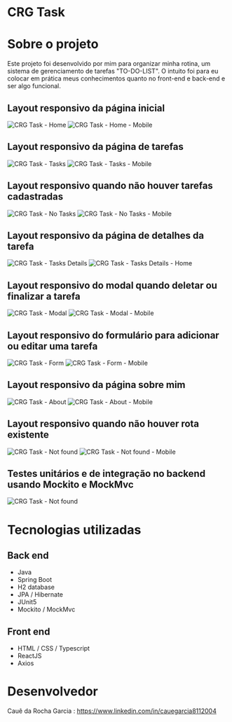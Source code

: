 # CRG Task

# Sobre o projeto

Este projeto foi desenvolvido por mim para organizar minha rotina, um sistema de gerenciamento de tarefas "TO-DO-LIST". O intuito foi para eu colocar em prática meus conhecimentos quanto no front-end e back-end e ser algo funcional.

## Layout responsivo da página inicial
![CRG Task - Home](https://github.com/cauerg44/pictures/blob/main/crgtask-home.png)
![CRG Task - Home - Mobile](https://github.com/cauerg44/pictures/blob/main/images/crgtask-home-mobile.png)

## Layout responsivo da página de tarefas
![CRG Task - Tasks](https://github.com/cauerg44/pictures/blob/main/images/crg-tasks.png)
![CRG Task - Tasks - Mobile](https://github.com/cauerg44/pictures/blob/main/images/crgtask-tasks-mobile.png)

## Layout responsivo quando não houver tarefas cadastradas
![CRG Task - No Tasks](https://github.com/cauerg44/pictures/blob/main/images/crgtask-no-tasks.png)
![CRG Task - No Tasks - Mobile](https://github.com/cauerg44/pictures/blob/main/images/crgtaks-no-tasks-mobile.png)

## Layout responsivo da página de detalhes da tarefa
![CRG Task - Tasks Details](https://github.com/cauerg44/pictures/blob/main/images/crgtask-task-details.png)
![CRG Task - Tasks Details - Home](https://github.com/cauerg44/pictures/blob/main/images/crgtask-task-details-mobile.png)

## Layout responsivo do modal quando deletar ou finalizar a tarefa
![CRG Task - Modal](https://github.com/cauerg44/pictures/blob/main/images/crgtask-modal.png)
![CRG Task - Modal - Mobile](https://github.com/cauerg44/pictures/blob/main/images/crgtask-modal-mobile.png)

## Layout responsivo do formulário para adicionar ou editar uma tarefa
![CRG Task - Form](https://github.com/cauerg44/pictures/blob/main/images/crgtask-form.png)
![CRG Task - Form - Mobile](https://github.com/cauerg44/pictures/blob/main/images/crgtask-form-mobile.png)

## Layout responsivo da página sobre mim
![CRG Task - About](https://github.com/cauerg44/pictures/blob/main/images/crgtask-about.png)
![CRG Task - About - Mobile](https://github.com/cauerg44/pictures/blob/main/images/crgtask-about-mobile.png)

## Layout responsivo quando não houver rota existente
![CRG Task - Not found](https://github.com/cauerg44/pictures/blob/main/images/crgtask-notfound.png)
![CRG Task - Not found - Mobile](https://github.com/cauerg44/pictures/blob/main/images/crgtask-notfound-mobile.png)

## Testes unitários e de integração no backend usando Mockito e MockMvc
![CRG Task - Not found](https://github.com/cauerg44/pictures/blob/main/images/Captura%20de%20tela%202025-02-12%20143807.png)

# Tecnologias utilizadas
## Back end
- Java
- Spring Boot
- H2 database
- JPA / Hibernate
- JUnit5
- Mockito / MockMvc

 ## Front end
- HTML / CSS / Typescript
- ReactJS
- Axios

# Desenvolvedor

Cauê da Rocha Garcia : https://www.linkedin.com/in/cauegarcia8112004
